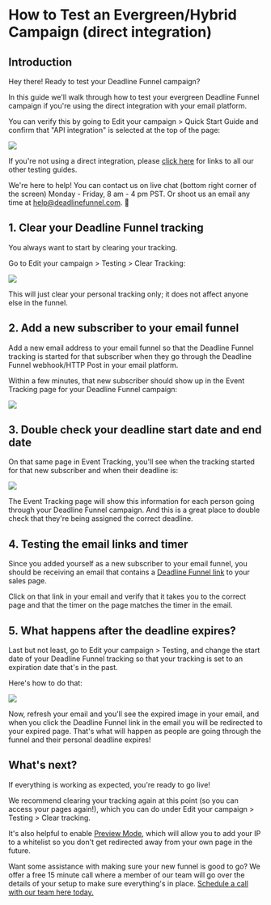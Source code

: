 # How to Test an Evergreen/Hybrid Campaign \(direct integration\)

## Introduction

Hey there! Ready to test your Deadline Funnel campaign?

In this guide we'll walk through how to test your evergreen Deadline Funnel campaign if you're using the direct integration with your email platform.

You can verify this by going to Edit your campaign &gt; Quick Start Guide and confirm that "API integration" is selected at the top of the page:

![](https://d33v4339jhl8k0.cloudfront.net/docs/assets/53974d6ce4b0c76107b109d1/images/5dfd11032c7d3a7e9ae56377/file-Y7B45ZIrXI.png)

If you're not using a direct integration, please [click here](https://documentation.deadlinefunnel.com/article/660-how-to-test-your-deadline-funnel) for links to all our other testing guides.

We're here to help! You can contact us on live chat \(bottom right corner of the screen\) Monday - Friday, 8 am - 4 pm PST. Or shoot us an email any time at help@deadlinefunnel.com. 🙂

## 1. Clear your Deadline Funnel tracking

You always want to start by clearing your tracking.

Go to Edit your campaign &gt; Testing &gt; Clear Tracking:

![](https://d33v4339jhl8k0.cloudfront.net/docs/assets/53974d6ce4b0c76107b109d1/images/5c50afe32c7d3a66e32dc563/file-0GNyqKRfkL.png)

This will just clear your personal tracking only; it does not affect anyone else in the funnel.

## 2. Add a new subscriber to your email funnel

Add a new email address to your email funnel so that the Deadline Funnel tracking is started for that subscriber when they go through the Deadline Funnel webhook/HTTP Post in your email platform.

Within a few minutes, that new subscriber should show up in the Event Tracking page for your Deadline Funnel campaign:

![](https://d33v4339jhl8k0.cloudfront.net/docs/assets/53974d6ce4b0c76107b109d1/images/5c5205b12c7d3a66e32dd3aa/file-ZKfex38Nkz.png)

## 3. Double check your deadline start date and end date

On that same page in Event Tracking, you'll see when the tracking started for that new subscriber and when their deadline is:

![](https://d33v4339jhl8k0.cloudfront.net/docs/assets/53974d6ce4b0c76107b109d1/images/5c520614042863543ccc67d2/file-tu8aC6aL7o.png)

The Event Tracking page will show this information for each person going through your Deadline Funnel campaign. And this is a great place to double check that they're being assigned the correct deadline.

## 4. Testing the email links and timer

Since you added yourself as a new subscriber to your email funnel, you should be receiving an email that contains a [Deadline Funnel link](https://documentation.deadlinefunnel.com/article/16-expiring-links) to your sales page.

Click on that link in your email and verify that it takes you to the correct page and that the timer on the page matches the timer in the email.

## 5. What happens after the deadline expires?

Last but not least, go to Edit your campaign &gt; Testing, and change the start date of your Deadline Funnel tracking so that your tracking is set to an expiration date that's in the past.

Here's how to do that:

![](https://d33v4339jhl8k0.cloudfront.net/docs/assets/53974d6ce4b0c76107b109d1/images/5c5234ea042863543ccc69e6/file-UTEnwrJmch.gif)

Now, refresh your email and you'll see the expired image in your email, and when you click the Deadline Funnel link in the email you will be redirected to your expired page. That's what will happen as people are going through the funnel and their personal deadline expires!

## What's next?

If everything is working as expected, you're ready to go live!

We recommend clearing your tracking again at this point \(so you can access your pages again!\), which you can do under Edit your campaign &gt; Testing &gt; Clear tracking.

It's also helpful to enable [Preview Mode](https://documentation.deadlinefunnel.com/article/544-preview-mode), which will allow you to add your IP to a whitelist so you don't get redirected away from your own page in the future.

Want some assistance with making sure your new funnel is good to go? We offer a free 15 minute call where a member of our team will go over the details of your setup to make sure everything's in place. [Schedule a call with our team here today.](https://deadlinefunnel.com/schedule)

